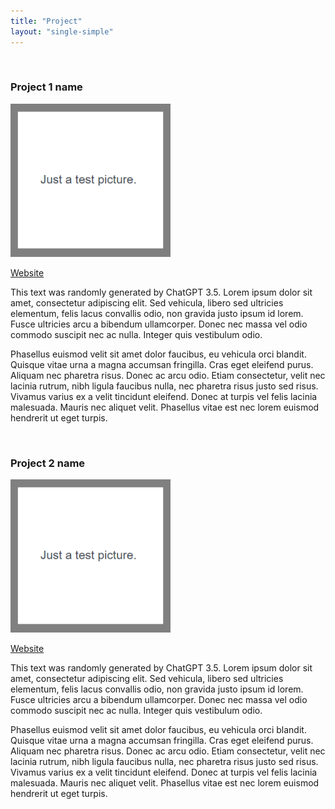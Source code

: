 ```yaml
---
title: "Project"
layout: "single-simple"
---
```


<!------------------------- project 1 ------------------------->

<div class="row">
<div class="col">
<br>

### Project 1 name

<div class="float-end mx-1 my-1 col-sm-3 order-sm-2 mb-3">
<img width="256px" src="/project/project.png">
</div>

<a href="https://github.com/" class="btn btn-sm btn-outline-dark z-depth-0" role="button" target="_blank">Website</a>

This text was randomly generated by ChatGPT 3.5. Lorem ipsum dolor sit amet, consectetur adipiscing elit. Sed vehicula, libero sed ultricies elementum, felis lacus convallis odio, non gravida justo ipsum id lorem. Fusce ultricies arcu a bibendum ullamcorper. Donec nec massa vel odio commodo suscipit nec ac nulla. Integer quis vestibulum odio. 

Phasellus euismod velit sit amet dolor faucibus, eu vehicula orci blandit. Quisque vitae urna a magna accumsan fringilla. Cras eget eleifend purus. Aliquam nec pharetra risus. Donec ac arcu odio. Etiam consectetur, velit nec lacinia rutrum, nibh ligula faucibus nulla, nec pharetra risus justo sed risus. Vivamus varius ex a velit tincidunt eleifend. Donec at turpis vel felis lacinia malesuada. Mauris nec aliquet velit. Phasellus vitae est nec lorem euismod hendrerit ut eget turpis.

</div>
</div>


<!------------------------- project 2 ------------------------->

<div class="row">
<div class="col">
<br>

### Project 2 name

<div class="float-end mx-1 my-1 col-sm-3 order-sm-2 mb-3">
<img width="256px" src="/project/project.png">
</div>

<a href="https://github.com/" class="btn btn-sm btn-outline-dark z-depth-0" role="button" target="_blank">Website</a>

This text was randomly generated by ChatGPT 3.5. Lorem ipsum dolor sit amet, consectetur adipiscing elit. Sed vehicula, libero sed ultricies elementum, felis lacus convallis odio, non gravida justo ipsum id lorem. Fusce ultricies arcu a bibendum ullamcorper. Donec nec massa vel odio commodo suscipit nec ac nulla. Integer quis vestibulum odio. 

Phasellus euismod velit sit amet dolor faucibus, eu vehicula orci blandit. Quisque vitae urna a magna accumsan fringilla. Cras eget eleifend purus. Aliquam nec pharetra risus. Donec ac arcu odio. Etiam consectetur, velit nec lacinia rutrum, nibh ligula faucibus nulla, nec pharetra risus justo sed risus. Vivamus varius ex a velit tincidunt eleifend. Donec at turpis vel felis lacinia malesuada. Mauris nec aliquet velit. Phasellus vitae est nec lorem euismod hendrerit ut eget turpis.

</div>
</div>